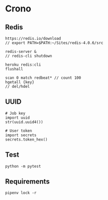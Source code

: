 # Crono

## Redis

	https://redis.io/download
	// export PATH=$PATH:~/Sites/redis-4.0.6/src

	redis-server &
	// redis-cli shutdown

	heroku redis:cli
	flushall

	scan 0 match redbeat* // count 100
	hgetall {key}
	// del/hdel

## UUID

	
	# Job key
	import uuid
	str(uuid.uuid4())

	# User token
	import secrets
	secrets.token_hex()

## Test

	python -m pytest

## Requirements

	pipenv lock -r
